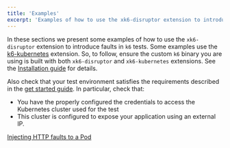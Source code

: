 ```yaml
---
title: 'Examples'
excerpt: 'Examples of how to use the xk6-disruptor extension to introduce faults in k6 tests.'
---
```


In these sections we present some examples of how to use the `xk6-disruptor` extension to introduce faults in `k6` tests.
Some examples use the [k6-kubernetes](http://github.com/grafana/xk6-kubernetes) extension.
So, to follow, ensure the custom `k6` binary you are using is built with both `xk6-disruptor` and `xk6-kubernetes` extensions. See the [Installation guide](../01-get-started/03-installation.md) for details.

Also check that your test environment satisfies the requirements described in the [get started guide](../01-get-started/02-requirements.md).
In particular, check that:
- You have the properly configured the credentials to access the Kubernetes cluster used for the test 
- This cluster is configured to expose your application using an external IP.


[Injecting HTTP faults to a Pod](/javascript-api/xk6-disruptor/examples/inject-http-faults-into-pod)